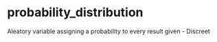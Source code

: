 # probability_distribution
Aleatory variable assigning a probability to every result given - Discreet
